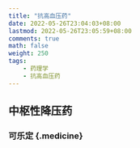 ```yaml
---
title: "抗高血压药"
date: 2022-05-26T23:04:03+08:00
lastmod: 2022-05-26T23:05:59+08:00
comments: true
math: false
weight: 250
tags:
    - 药理学
    - 抗高血压药
---
```


## 中枢性降压药

### 可乐定 {.medicine}
